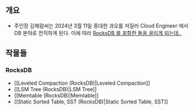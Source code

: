 ## 개요

- 주인장 김해람씨는 2024년 3월 11일 중대한 과오를 저질러 Cloud Engineer 에서 DB 분야로 전직하게 된다. 이에 따라 [RocksDB 를 포함한 돌을 굴리게 되는데..](https://en.wikipedia.org/wiki/The_Myth_of_Sisyphus)

## 작물들

### RocksDB

- [[Leveled Compaction (RocksDB)|Leveled Compaction]]
- [[LSM Tree (RocksDB)|LSM Tree]]
- [[Memtable (RocksDB)|Memtable]]
- [[Static Sorted Table, SST (RocksDB)|Static Sorted Table, SST]]